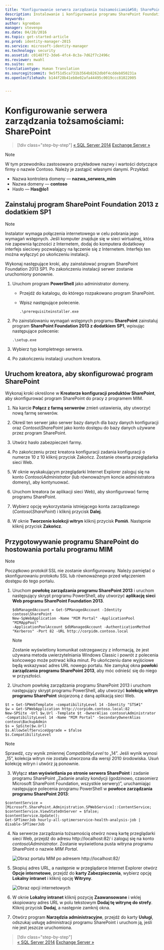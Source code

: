 ```yaml
---
title: "Konfigurowanie serwera zarządzania tożsamościami&#58; SharePoint | Microsoft Identity Manager"
description: Instalowanie i konfigurowanie programu SharePoint Foundation w celu hostowania strony portalu programu MIM.
keywords: 
author: kgremban
manager: stevenpo
ms.date: 04/28/2016
ms.topic: get-started-article
ms.prod: identity-manager-2015
ms.service: microsoft-identity-manager
ms.technology: security
ms.assetid: c01487f2-3de6-4fc4-8c3a-7d62f7c2496c
ms.reviewer: mwahl
ms.suite: ems
translationtype: Human Translation
ms.sourcegitcommit: 9e5f51d5ca731b3564b8262db0f4cddeb850231a
ms.openlocfilehash: b144f28b41eb8e02afa44495c0019ccc81022005


---
```


# Konfigurowanie serwera zarządzania tożsamościami: SharePoint

>[!div class="step-by-step"]
[« SQL Server 2014](prepare-server-sql2014.md)
[Exchange Server »](prepare-server-exchange.md)

> [!NOTE]
> W tym przewodniku zastosowano przykładowe nazwy i wartości dotyczące firmy o nazwie Contoso. Należy je zastąpić własnymi danymi. Przykład:
> - Nazwa kontrolera domeny — **nazwa_serwera_mim**
> - Nazwa domeny — **contoso**
> - Hasło — **Has@lo1**


## Zainstaluj program **SharePoint Foundation 2013 z dodatkiem SP1**

> [!NOTE]
> Instalator wymaga połączenia internetowego w celu pobrania jego wymagań wstępnych. Jeśli komputer znajduje się w sieci wirtualnej, która nie zapewnia łączności z Internetem, dodaj do komputera dodatkowy interfejs sieciowy pozwalający na łączenie się z Internetem. Interfejs ten można wyłączyć po ukończeniu instalacji.

Wykonaj następujące kroki, aby zainstalować program SharePoint Foundation 2013 SP1. Po zakończeniu instalacji serwer zostanie uruchomiony ponownie.

1.  Uruchom program **PowerShell** jako administrator domeny.

    -   Przejdź do katalogu, do którego rozpakowano program SharePoint.

    -   Wpisz następujące polecenie.

        ```
        .\prerequisiteinstaller.exe
        ```

2.  Po zainstalowaniu wymagań wstępnych programu **SharePoint** zainstaluj program **SharePoint Foundation 2013 z dodatkiem SP1**, wpisując następujące polecenie:

    ```
    .\setup.exe
    ```

3.  Wybierz typ kompletnego serwera.

4.  Po zakończeniu instalacji uruchom kreatora.

## Uruchom kreatora, aby skonfigurować program SharePoint

Wykonaj kroki określone w **Kreatorze konfiguracji produktów SharePoint**, aby skonfigurować program SharePoint do pracy z programem MIM.

1. Na karcie **Połącz z farmą serwerów** zmień ustawienia, aby utworzyć nową farmę serwerów.

2. Określ ten serwer jako serwer bazy danych dla bazy danych konfiguracji oraz *Contoso\SharePoint* jako konto dostępu do bazy danych używane przez program SharePoint.

3. Utwórz hasło zabezpieczeń farmy.

4. Po zakończeniu przez kreatora konfiguracji zadania konfiguracji o numerze 10 z 10 kliknij przycisk Zakończ. Zostanie otwarta przeglądarka sieci Web.

5. W oknie wyskakującym przeglądarki Internet Explorer zaloguj się na konto *Contoso\Administrator* (lub równoważnym koncie administratora domeny), aby kontynuować.

6. Uruchom kreatora (w aplikacji sieci Web), aby skonfigurować farmę programu SharePoint.

7. Wybierz opcję wykorzystania istniejącego konta zarządzanego (*Contoso\SharePoint*) i kliknij przycisk **Dalej**.

8. W oknie **Tworzenie kolekcji witryn** kliknij przycisk **Pomiń**.  Następnie kliknij przycisk **Zakończ**.

## Przygotowywanie programu SharePoint do hostowania portalu programu MIM

> [!NOTE]
> Początkowo protokół SSL nie zostanie skonfigurowany. Należy pamiętać o skonfigurowaniu protokołu SSL lub równoważnego przed włączeniem dostępu do tego portalu.

1. Uruchom **powłokę zarządzania programu SharePoint 2013** i uruchom następujący skrypt programu PowerShell, aby utworzyć **aplikację sieci Web programu SharePoint Foundation 2013**.

    ```
    $dbManagedAccount = Get-SPManagedAccount -Identity contoso\SharePoint
    New-SpWebApplication -Name "MIM Portal" -ApplicationPool "MIMAppPool"
    -ApplicationPoolAccount $dbManagedAccount -AuthenticationMethod "Kerberos" -Port 82 -URL http://corpidm.contoso.local
    ```

    > [!NOTE] 
    > Zostanie wyświetlony komunikat ostrzegawczy z informacją, że jest używana metoda uwierzytelniania Windows Classic i powrót z polecenia końcowego może potrwać kilka minut. Po ukończeniu dane wyjściowe będą wskazywać adres URL nowego portalu. Nie zamykaj okna **powłoki zarządzania programu SharePoint 2013**, aby móc odnieść się do niego w przyszłości.

2. Uruchom powłokę zarządzania programu SharePoint 2013 i uruchom następujący skrypt programu PowerShell, aby utworzyć **kolekcję witryn programu SharePoint** skojarzoną z daną aplikacją sieci Web.

  ```
  $t = Get-SPWebTemplate -compatibilityLevel 14 -Identity "STS#1"
  $w = Get-SPWebApplication http://corpidm.contoso.local:82
  New-SPSite -Url $w.Url -Template $t -OwnerAlias contoso\Administrator
  -CompatibilityLevel 14 -Name "MIM Portal" -SecondaryOwnerAlias contoso\BackupAdmin
  $s = SpSite($w.Url)
  $s.AllowSelfServiceUpgrade = $false
  $s.CompatibilityLevel
  ```

  > [!NOTE] 
  > Sprawdź, czy wynik zmiennej *CompatibilityLevel* to „14”. Jeśli wynik wynosi „15”, kolekcja witryn nie została utworzona dla wersji 2010 środowiska. Usuń kolekcję witryn i utwórz ją ponownie.

3. Wyłącz **stan wyświetlania po stronie serwera SharePoint** i zadanie programu SharePoint „Zadanie analizy kondycji (godzinowo, czasomierz Microsoft SharePoint Foundation, wszystkie serwery)”, uruchamiając następujące polecenia programu PowerShell w **powłoce zarządzania programu SharePoint 2013**:

  ```
  $contentService = [Microsoft.SharePoint.Administration.SPWebService]::ContentService;
  $contentService.ViewStateOnServer = $false;
  $contentService.Update();
  Get-SPTimerJob hourly-all-sptimerservice-health-analysis-job | disable-SPTimerJob
  ```

4. Na serwerze zarządzania tożsamością otwórz nową kartę przeglądarki sieci Web, przejdź do adresu http://localhost:82/ i zaloguj się na konto *contoso\Administrator*.  Zostanie wyświetlona pusta witryna programu SharePoint o nazwie *MIM Portal*.

    ![Obraz portalu MIM po adresem http://localhost:82/](media/MIM-DeploySP1.png)

5. Skopiuj adres URL, a następnie w przeglądarce Internet Explorer otwórz **Opcje internetowe**, przejdź do **karty Zabezpieczenia**, wybierz opcję **Lokalny intranet** i kliknij opcję **Witryny**.

    ![Obraz opcji internetowych](media/MIM-DeploySP2.png)

6. W oknie **Lokalny intranet** kliknij pozycję **Zaawansowane** i wklej skopiowany adres URL w polu tekstowym **Dodaj tę witrynę do strefy**. Kliknij przycisk **Dodaj**, a następnie zamknij okna.

7. Otwórz program **Narzędzia administracyjne**, przejdź do karty **Usługi**, odszukaj usługę administracji programu SharePoint i uruchom ją, jeśli nie jest jeszcze uruchomiona.

>[!div class="step-by-step"]  
[« SQL Server 2014](prepare-server-sql2014.md)
[Exchange Server »](prepare-server-exchange.md)



<!--HONumber=Jun16_HO5-->


